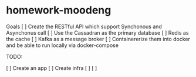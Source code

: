 # homework-moodeng

Goals
[ ] Create the RESTful API which support Synchonous and Asynchonus call
[ ] Use the Cassadran as the primary database
[ ] Redis as the cache
[ ] Kafka as a message broker
[ ] Containererize them into docker and be able to run locally via docker-compose


TODO:

[ ] Create an app
[ ] Create infra
[ ] 
[ ]
